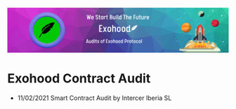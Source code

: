 ![Title](audit.png)

# Exohood Contract Audit

* 11/02/2021 Smart Contract Audit by Intercer Iberia SL
